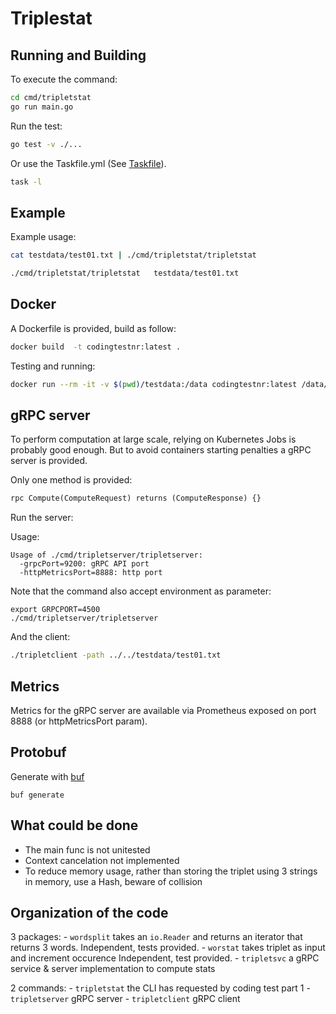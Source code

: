 # Triplestat

## Running and Building

To execute the command:

```sh
cd cmd/tripletstat
go run main.go
```

Run the test:

```sh
go test -v ./...
```

Or use the Taskfile.yml (See [Taskfile](https://taskfile.dev/#/)).

```sh
task -l
```

## Example

Example usage:

```sh
cat testdata/test01.txt | ./cmd/tripletstat/tripletstat   
```

```sh
./cmd/tripletstat/tripletstat   testdata/test01.txt 
```

## Docker

A Dockerfile is provided, build as follow:

```sh
docker build  -t codingtestnr:latest .  
```

Testing and running:

```sh
docker run --rm -it -v $(pwd)/testdata:/data codingtestnr:latest /data/test00.txt
```

## gRPC server

To perform computation at large scale, relying on Kubernetes Jobs is probably good enough.
But to avoid containers starting penalties a gRPC server is provided.

Only one method is provided:

```proto
rpc Compute(ComputeRequest) returns (ComputeResponse) {}
```

Run the server:

Usage:
```
Usage of ./cmd/tripletserver/tripletserver:
  -grpcPort=9200: gRPC API port
  -httpMetricsPort=8888: http port
```

Note that the command also accept environment as parameter:
```
export GRPCPORT=4500
./cmd/tripletserver/tripletserver
```

And the client:

```sh
./tripletclient -path ../../testdata/test01.txt 
```

## Metrics

Metrics for the gRPC server are available via Prometheus exposed on port 8888 (or httpMetricsPort param).

## Protobuf

Generate with [buf](https://docs.buf.build/installation/)
```
buf generate
```

## What could be done

- The main func is not unitested
- Context cancelation not implemented
- To reduce memory usage, rather than storing the triplet using 3 strings in memory, use a Hash, beware of collision

## Organization of the code

3 packages:
	- `wordsplit` takes an `io.Reader` and returns an iterator that returns 3 words.
	  Independent, tests provided.
	- `worstat` takes triplet as input and increment occurence
	  Independent, test provided.
	- `tripletsvc` a gRPC service & server implementation to compute stats

2 commands:
	- `tripletstat` the CLI has requested by coding test part 1
	- `tripletserver` gRPC server
	- `tripletclient` gRPC client


